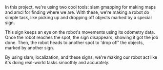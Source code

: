 In this project, we're using two cool tools: slam gmapping for making maps and amcl for finding where we are. With these, we're making a robot do simple task, like picking up and dropping off objects marked by a special sign.

This sign keeps an eye on the robot's movements using its odometry data. Once the robot reaches the spot, the sign disappears, showing it got the job done. Then, the robot heads to another spot to 'drop off' the objects, marked by another sign.

By using slam, localization, and these signs, we're making our robot act like it's doing real-world tasks smoothly and accurately.